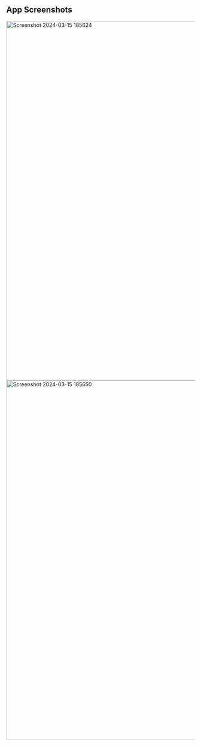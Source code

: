 ## App Screenshots
<img width="960" alt="Screenshot 2024-03-15 185624" src="https://github.com/arafinmridul/epiphany/assets/110626481/cf5fae8c-1b74-429a-9f83-da7d5f75ff80">
<img width="960" alt="Screenshot 2024-03-15 185650" src="https://github.com/arafinmridul/epiphany/assets/110626481/a771155c-f69d-4933-9f5e-6fbf244b94ef">
